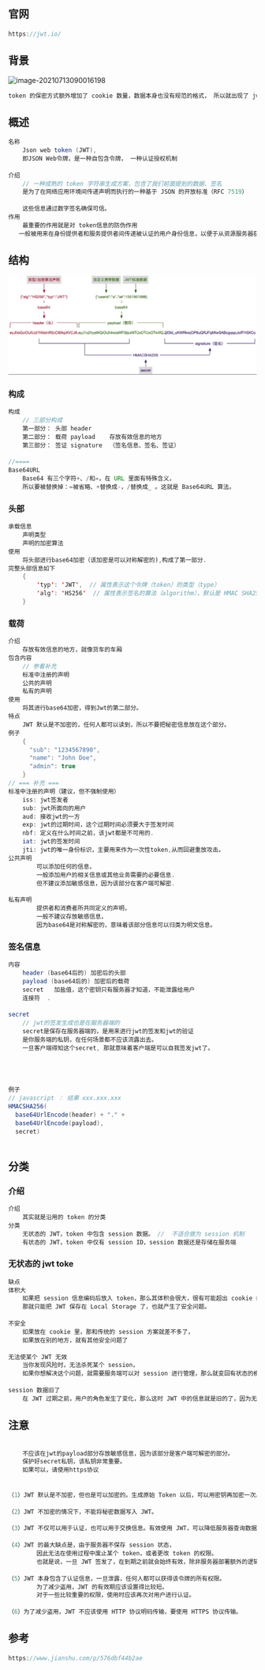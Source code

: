 ## 官网

```java
https://jwt.io/
```

## 背景

![image-20210713090016198](file://D:\desk\%E7%9F%A5%E8%AF%86%E5%BA%93\allstudy\3=web\4=%E5%90%8E%E7%AB%AFweb\%E7%BD%91%E7%BB%9C%E7%BC%96%E7%A8%8B\http\1=http%E7%9A%84cookie\3%20=%20token\1=token\image-20210713090016198.png?lastModify=1626138173)

```java
token 的保密方式额外增加了 cookie 数量，数据本身也没有规范的格式， 所以就出现了 jwt 规范
```



## 概述

```java
名称
    Json web token (JWT),
	即JSON Web令牌，是一种自包含令牌， 一种认证授权机制
    
介绍
	// 一种成熟的 token 字符串生成方案，包含了我们前面提到的数据、签名 
	是为了在网络应用环境间传递声明而执行的一种基于 JSON 的开放标准（RFC 7519）        

    这些信息通过数字签名确保可信。        
作用
    最重要的作用就是对 token信息的防伪作用
   一般被用来在身份提供者和服务提供者间传递被认证的用户身份信息，以便于从资源服务器获取资源     
```

## 结构

![image-20210713090653355](image-20210713090653355.png)

### 构成

```java
构成
    // 三部分构成
    第一部分： 头部 header
    第二部分： 载荷 payload	存放有效信息的地方
    第三部分： 签证 signature  （签名信息、签名、签证）
    
//====
Base64URL
    Base64 有三个字符+、/和=，在 URL 里面有特殊含义，
    所以要被替换掉：=被省略、+替换成-，/替换成_ 。这就是 Base64URL 算法。
```

### 头部

```java
承载信息
    声明类型
    声明的加密算法
使用
    将头部进行base64加密（该加密是可以对称解密的),构成了第一部分.
完整头部信息如下
    {
        'typ': 'JWT',  // 属性表示这个令牌（token）的类型（type）
        'alg': 'HS256'  // 属性表示签名的算法（algorithm），默认是 HMAC SHA256（写成 HS256）
    }

```

### 载荷

```java
介绍
    存放有效信息的地方，就像货车的车厢
包含内容  
    // 参看补充
    标准中注册的声明
    公共的声明
    私有的声明
使用
    将其进行base64加密，得到Jwt的第二部分。
特点
    JWT 默认是不加密的，任何人都可以读到，所以不要把秘密信息放在这个部分。
例子
    {
      "sub": "1234567890",
      "name": "John Doe",
      "admin": true
    }
// === 补充 ===
标准中注册的声明（建议，但不强制使用）
    iss: jwt签发者
    sub: jwt所面向的用户
    aud: 接收jwt的一方
    exp: jwt的过期时间，这个过期时间必须要大于签发时间
    nbf: 定义在什么时间之前，该jwt都是不可用的.
    iat: jwt的签发时间
    jti: jwt的唯一身份标识，主要用来作为一次性token,从而回避重放攻击。
公共声明
        可以添加任何的信息，
        一般添加用户的相关信息或其他业务需要的必要信息.
        但不建议添加敏感信息，因为该部分在客户端可解密.
        
私有声明
        提供者和消费者所共同定义的声明，
        一般不建议存放敏感信息，
        因为base64是对称解密的，意味着该部分信息可以归类为明文信息。
```

### 签名信息

```java
内容    
    header (base64后的) 加密后的头部
    payload (base64后的) 加密后的载荷
    secret   加盐值，这个密钥只有服务器才知道，不能泄露给用户
    连接符  .
    
secret
    // jwt的签发生成也是在服务器端的
    secret是保存在服务器端的，是用来进行jwt的签发和jwt的验证
    是你服务端的私钥，在任何场景都不应该流露出去。
    一旦客户端得知这个secret, 那就意味着客户端是可以自我签发jwt了。
    


    
例子
// javascript ： 结果 xxx.xxx.xxx
HMACSHA256(
  base64UrlEncode(header) + "." +
  base64UrlEncode(payload),
  secret)
    
```

## 分类

### 介绍

```java
介绍
    其实就是沿用的 token 的分类
分类
    无状态的 JWT，token 中包含 session 数据。 //  不适合做为 session 机制
	有状态的 JWT，token 中仅有 session ID，session 数据还是存储在服务端
```

### 无状态的  jwt toke

```java
缺点
体积大
    如果把 session 信息编码后放入 token，那么其体积会很大，很有可能超出 cookie 的大小限制，
    那就只能把 JWT 保存在 Local Storage 了，也就产生了安全问题。
    
不安全
    如果放在 cookie 里，那和传统的 session 方案就差不多了，
    如果放在别的地方，就有其他安全问题了
    
无法使某个 JWT 无效
    当你发现风险时，无法杀死某个 session，
    如果你想解决这个问题，就需要服务端可以对 session 进行管理，那么就变回有状态的模式了
    
session 数据旧了
    在 JWT 过期之前，用户的角色发生了变化，那么这时 JWT 中的信息就是旧的了，因为无法更新
```



## 注意

```java

    不应该在jwt的payload部分存放敏感信息，因为该部分是客户端可解密的部分。
    保护好secret私钥，该私钥非常重要。
    如果可以，请使用https协议

        
（1）JWT 默认是不加密，但也是可以加密的。生成原始 Token 以后，可以用密钥再加密一次。

（2）JWT 不加密的情况下，不能将秘密数据写入 JWT。

（3）JWT 不仅可以用于认证，也可以用于交换信息。有效使用 JWT，可以降低服务器查询数据库的次数。

（4）JWT 的最大缺点是，由于服务器不保存 session 状态，
        因此无法在使用过程中废止某个 token，或者更改 token 的权限。
        也就是说，一旦 JWT 签发了，在到期之前就会始终有效，除非服务器部署额外的逻辑。

（5）JWT 本身包含了认证信息，一旦泄露，任何人都可以获得该令牌的所有权限。
        为了减少盗用，JWT 的有效期应该设置得比较短。
        对于一些比较重要的权限，使用时应该再次对用户进行认证。

（6）为了减少盗用，JWT 不应该使用 HTTP 协议明码传输，要使用 HTTPS 协议传输。
```



## 参考

```java
https://www.jianshu.com/p/576dbf44b2ae
```

